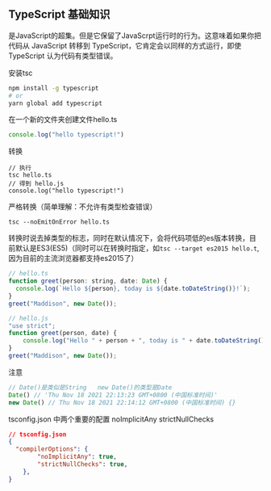 ## TypeScript 基础知识

是JavaScript的超集。但是它保留了JavaScrpt运行时的行为。这意味着如果你把代码从 JavaScript 转移到 TypeScript，它肯定会以同样的方式运行，即使 TypeScript 认为代码有类型错误。

安装tsc

```sh
npm install -g typescript
# or
yarn global add typescript
```

在一个新的文件夹创建文件hello.ts

```js
console.log("hello typescript!")
```

转换

```
// 执行
tsc hello.ts
// 得到 hello.js
console.log("hello typescript!")
```

严格转换（简单理解：不允许有类型检查错误）

```shell
tsc --noEmitOnError hello.ts
```

转换时说去掉类型的标志，同时在默认情况下，会将代码项低的es版本转换，目前默认是ES3(ES5)（同时可以在转换时指定，如`tsc --target es2015 hello.t`,因为目前的主流浏览器都支持es2015了）

```js
// hello.ts
function greet(person: string, date: Date) {
  console.log(`Hello ${person}, today is ${date.toDateString()}!`);
}
greet("Maddison", new Date());

// hello.js
"use strict";
function greet(person, date) {
    console.log("Hello " + person + ", today is " + date.toDateString() + "!");
}
greet("Maddison", new Date());
```



注意   

```js
// Date()是类似是String   new Date()的类型是Date
Date() // 'Thu Nov 18 2021 22:13:23 GMT+0800 (中国标准时间)'
new Date() // Thu Nov 18 2021 22:14:12 GMT+0800 (中国标准时间) {}
```

tsconfig.json 中两个重要的配置 noImplicitAny  strictNullChecks

```json
// tsconfig.json
{
  "compilerOptions": {
        "noImplicitAny": true,
        "strictNullChecks": true,
    },
}
```





